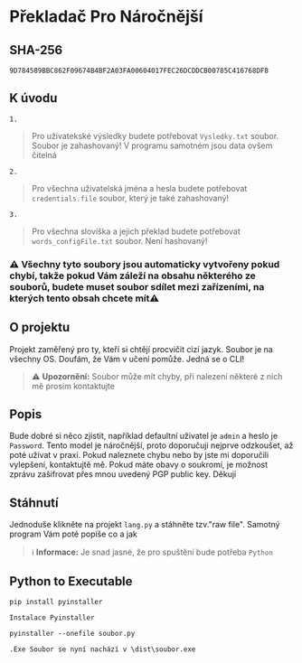 # Překladač Pro Náročnější

## SHA-256
```SHA-256
9D784589BBC862F09674B4BF2A03FA00604017FEC26DCDDCB00785C416768DF8
```
## K úvodu

`1.`
> Pro uživatekské výsledky budete potřebovat `Vysledky.txt` soubor. Soubor je zahashovaný! V programu samotném jsou data ovšem čitelná

`2.`
> Pro všechna uživatelská jména a hesla budete potřebovat `credentials.file` soubor, který je také zahashovaný!

`3.`
> Pro všechna slovíška a jejich překlad budete potřebovat `words_configFile.txt` soubor. Není hashovaný!

### ⚠️ Všechny tyto soubory jsou automaticky vytvořeny pokud chybí, takže pokud Vám záleží na obsahu některého ze souborů, budete muset soubor sdílet mezi zařízeními, na kterých tento obsah chcete mít⚠️


## O projektu

Projekt zaměřený pro ty, kteří si chtějí procvičit cizí jazyk. Soubor je na všechny OS. Doufám, že Vám v učení pomůže. Jedná se o CLI!
> ⚠️ **Upozornění:**
> Soubor může mít chyby, při nalezení některé z nich mě prosím kontaktujte


## Popis

Bude dobré si něco zjistit, například defaultní uživatel je `admin` a heslo je `Password`. Tento model je náročnější, proto doporučuji nejprve odzkoušet, až poté užívat v praxi. Pokud naleznete chybu nebo by jste mi doporučili vylepšení, kontaktujtě mě. Pokud máte obavy o soukromí, je možnost zprávu zašifrovat přes mnou uvedený PGP public key. Děkuji


## Stáhnutí
Jednoduše klikněte na projekt `lang.py`  a stáhněte tzv."raw file". Samotný program Vám poté popíše co a jak

> ℹ️ **Informace:**
> Je snad jasné, že pro spuštění bude potřeba `Python`

## Python to Executable

```
pip install pyinstaller
```
`Instalace Pyinstaller`
```
pyinstaller --onefile soubor.py
```
`.Exe Soubor se nyní nachází v \dist\soubor.exe`

